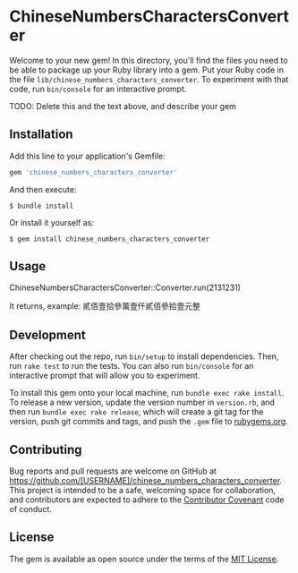 # ChineseNumbersCharactersConverter

Welcome to your new gem! In this directory, you'll find the files you need to be able to package up your Ruby library into a gem. Put your Ruby code in the file `lib/chinese_numbers_characters_converter`. To experiment with that code, run `bin/console` for an interactive prompt.

TODO: Delete this and the text above, and describe your gem

## Installation

Add this line to your application's Gemfile:

```ruby
gem 'chinese_numbers_characters_converter'
```

And then execute:

    $ bundle install

Or install it yourself as:

    $ gem install chinese_numbers_characters_converter

## Usage

ChineseNumbersCharactersConverter::Converter.run(2131231)

It returns, example: 貳佰壹拾參萬壹仟貳佰參拾壹元整

## Development

After checking out the repo, run `bin/setup` to install dependencies. Then, run `rake test` to run the tests. You can also run `bin/console` for an interactive prompt that will allow you to experiment.

To install this gem onto your local machine, run `bundle exec rake install`. To release a new version, update the version number in `version.rb`, and then run `bundle exec rake release`, which will create a git tag for the version, push git commits and tags, and push the `.gem` file to [rubygems.org](https://rubygems.org).

## Contributing

Bug reports and pull requests are welcome on GitHub at https://github.com/[USERNAME]/chinese_numbers_characters_converter. This project is intended to be a safe, welcoming space for collaboration, and contributors are expected to adhere to the [Contributor Covenant](contributor-covenant.org) code of conduct.


## License

The gem is available as open source under the terms of the [MIT License](http://opensource.org/licenses/MIT).


